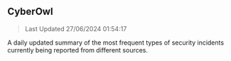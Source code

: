 ## CyberOwl 
> Last Updated 27/06/2024 01:54:17 


A daily updated summary of the most frequent types of security incidents currently being reported from different sources.

